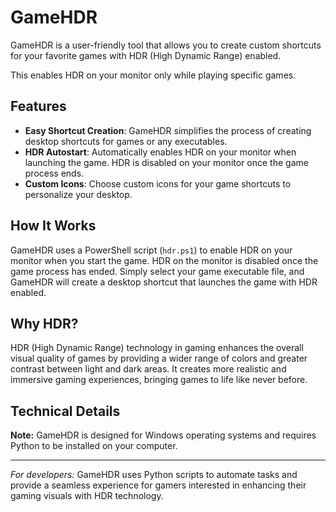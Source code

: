 

# GameHDR

GameHDR is a user-friendly tool that allows you to create custom shortcuts for your favorite games with HDR (High Dynamic Range) enabled. 

This enables HDR on your monitor only while playing specific games.


## Features

- **Easy Shortcut Creation**: GameHDR simplifies the process of creating desktop shortcuts for games or any executables.
- **HDR Autostart**: Automatically enables HDR on your monitor when launching the game. HDR is disabled on your monitor once the game process ends.
- **Custom Icons**: Choose custom icons for your game shortcuts to personalize your desktop.

## How It Works

GameHDR uses a PowerShell script (`hdr.ps1`) to enable HDR on your monitor when you start the game. HDR on the monitor is disabled once the game process has ended. Simply select your game executable file, and GameHDR will create a desktop shortcut that launches the game with HDR enabled.

## Why HDR?

HDR (High Dynamic Range) technology in gaming enhances the overall visual quality of games by providing a wider range of colors and greater contrast between light and dark areas. It creates more realistic and immersive gaming experiences, bringing games to life like never before.

## Technical Details

**Note:** GameHDR is designed for Windows operating systems and requires Python to be installed on your computer.

---

*For developers:* GameHDR uses Python scripts to automate tasks and provide a seamless experience for gamers interested in enhancing their gaming visuals with HDR technology.
